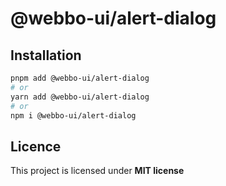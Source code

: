# @webbo-ui/alert-dialog



## Installation

```bash
pnpm add @webbo-ui/alert-dialog
# or
yarn add @webbo-ui/alert-dialog
# or
npm i @webbo-ui/alert-dialog
```

## Licence

This project is licensed under **MIT license**